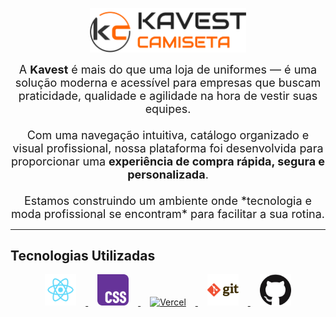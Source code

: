 <p align="center">
  <img src="home/src/imagem/logo.png" alt="Logo da Kavest" width="250" />
</p>

<p align="center">
  <span style="font-size: 18px;">
    A <strong>Kavest</strong> é mais do que uma loja de uniformes — é uma solução moderna e acessível para empresas que buscam praticidade, qualidade e agilidade na hora de vestir suas equipes.
    <br/><br/>
    Com uma navegação intuitiva, catálogo organizado e visual profissional, nossa plataforma foi desenvolvida para proporcionar uma <strong>experiência de compra rápida, segura e personalizada</strong>.
    <br/><br/>
    Estamos construindo um ambiente onde *tecnologia e moda profissional se encontram* para facilitar a sua rotina.
  </span>

---

## Tecnologias Utilizadas

<div align="center">

  <a href="https://reactjs.org/" target="_blank" rel="noopener noreferrer" title="React">
    <img src="https://raw.githubusercontent.com/github/explore/main/topics/react/react.png" alt="React" width="50" height="50" style="margin: 0 15px;" />
  </a>

  <a href="https://developer.mozilla.org/en-US/docs/Web/CSS" target="_blank" rel="noopener noreferrer" title="CSS">
    <img src="https://raw.githubusercontent.com/github/explore/main/topics/css/css.png" alt="CSS" width="50" height="50" style="margin: 0 15px;" />
  </a>

  <a href="https://vercel.com/" target="_blank" rel="noopener noreferrer" title="Vercel">
    <img src="https://cdn.jsdelivr.net/gh/devicons/devicon/icons/vercel/vercel-original.svg" alt="Vercel" width="50" height="50" style="margin: 0 15px;" />
  </a>

  <a href="https://git-scm.com/" target="_blank" rel="noopener noreferrer" title="Git">
    <img src="https://raw.githubusercontent.com/github/explore/main/topics/git/git.png" alt="Git" width="50" height="50" style="margin: 0 15px;" />
  </a>

  <a href="https://github.com/" target="_blank" rel="noopener noreferrer" title="GitHub">
    <img src="https://raw.githubusercontent.com/github/explore/main/topics/github/github.png" alt="GitHub" width="50" height="50" style="margin: 0 15px;" />
  </a>

</div>
